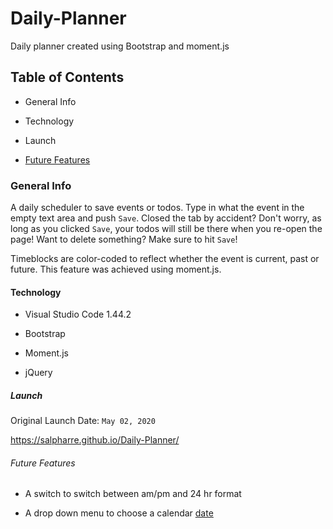# Daily-Planner

Daily planner created using Bootstrap and moment.js 

## Table of Contents

* General Info

* Technology

* Launch

* [Future Features](https://github.com/salpharre/Daily-Planner/#future)

### General Info

A daily scheduler to save events or todos. Type in what the event in the empty text area and push `Save`. Closed the tab by accident? Don't worry, as long as you clicked `Save`, your todos will still be there when you re-open the page! Want to delete something? Make sure to hit `Save`!

Timeblocks are color-coded to reflect whether the event is current, past or future. This feature was achieved using moment.js.

#### Technology

* Visual Studio Code 1.44.2

* Bootstrap

* Moment.js

* jQuery

##### Launch

Original Launch Date: `May 02, 2020`

https://salpharre.github.io/Daily-Planner/

###### Future Features

* A switch to switch between am/pm and 24 hr format

* A drop down menu to choose a calendar [date](https://github.com/salpharre/Daily-Planner/#L17)